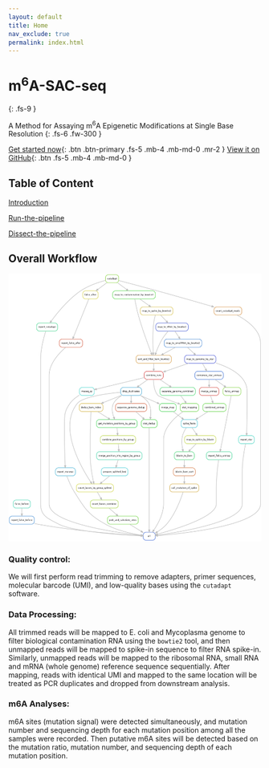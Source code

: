 ```yaml
---
layout: default
title: Home
nav_exclude: true
permalink: index.html
---
```


<!-- prettier-ignore-start -->
# m<sup>6</sup>A-SAC-seq
{: .fs-9 }
<!-- prettier-ignore-end -->

A Method for Assaying m<sup>6</sup>A Epigenetic Modifications at Single Base Resolution
{: .fs-6 .fw-300 }

[Get started now](Run-the-pipeline){: .btn .btn-primary .fs-5 .mb-4 .mb-md-0 .mr-2 } [View it on GitHub](https://github.com/y9c/m6A-sacseq){: .btn .fs-5 .mb-4 .mb-md-0 }

## Table of Content

[Introduction](Introduction)

[Run-the-pipeline](Run-the-pipeline)

[Dissect-the-pipeline](Dissect-the-pipeline)

## Overall Workflow

![pipeline](pipeline.png)

### Quality control:

We will first perform read trimming to remove adapters, primer sequences, molecular barcode (UMI), and low-quality bases using the `cutadapt` software.

### Data Processing:

All trimmed reads will be mapped to E. coli and Mycoplasma genome to filter biological contamination RNA using the `bowtie2` tool, and then unmapped reads will be mapped to spike-in sequence to filter RNA spike-in.
Similarly, unmapped reads will be mapped to the ribosomal RNA, small RNA and mRNA (whole genome) reference sequence sequentially.
After mapping, reads with identical UMI and mapped to the same location will be treated as PCR duplicates and dropped from downstream analysis.

### m6A Analyses:

m6A sites (mutation signal) were detected simultaneously, and mutation number and sequencing depth for each mutation position among all the samples were recorded.
Then putative m6A sites will be detected based on the mutation ratio, mutation number, and sequencing depth of each mutation position.
